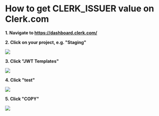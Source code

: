 # How to get CLERK_ISSUER value on Clerk.com

**1. Navigate to https://dashboard.clerk.com/**

**2. Click on your project, e.g. "Staging"**

![](https://ajeuwbhvhr.cloudimg.io/colony-recorder.s3.amazonaws.com/files/2023-08-17/5bd7bf96-e591-4817-87f1-26759d4786bd/ascreenshot.jpeg?tl_px=1350,129&br_px=3070,1090&force_format=png&width=1120.0&wat=1&wat_opacity=0.7&wat_gravity=northwest&wat_url=https://colony-recorder.s3.us-west-1.amazonaws.com/images/watermarks/FB923C_standard.png&wat_pad=523,277)

**3. Click "JWT Templates"**

![](https://ajeuwbhvhr.cloudimg.io/colony-recorder.s3.amazonaws.com/files/2023-08-17/56ecd3c2-ea25-4408-a458-56be18ac5176/ascreenshot.jpeg?tl_px=0,537&br_px=1719,1498&force_format=png&width=1120.0&wat=1&wat_opacity=0.7&wat_gravity=northwest&wat_url=https://colony-recorder.s3.us-west-1.amazonaws.com/images/watermarks/FB923C_standard.png&wat_pad=279,277)

**4. Click "test"**

![](https://ajeuwbhvhr.cloudimg.io/colony-recorder.s3.amazonaws.com/files/2023-08-17/691bc3ff-3c5a-4f8f-b55f-4627b21961ba/ascreenshot.jpeg?tl_px=962,289&br_px=2682,1250&force_format=png&width=1120.0&wat=1&wat_opacity=0.7&wat_gravity=northwest&wat_url=https://colony-recorder.s3.us-west-1.amazonaws.com/images/watermarks/FB923C_standard.png&wat_pad=524,277)

**5. Click "COPY"**

![](https://ajeuwbhvhr.cloudimg.io/colony-recorder.s3.amazonaws.com/files/2023-08-17/61f7eec7-279c-401e-9760-c36eedf718e8/ascreenshot.jpeg?tl_px=1032,873&br_px=2752,1834&force_format=png&width=1120.0&wat=1&wat_opacity=0.7&wat_gravity=northwest&wat_url=https://colony-recorder.s3.us-west-1.amazonaws.com/images/watermarks/FB923C_standard.png&wat_pad=524,276)
